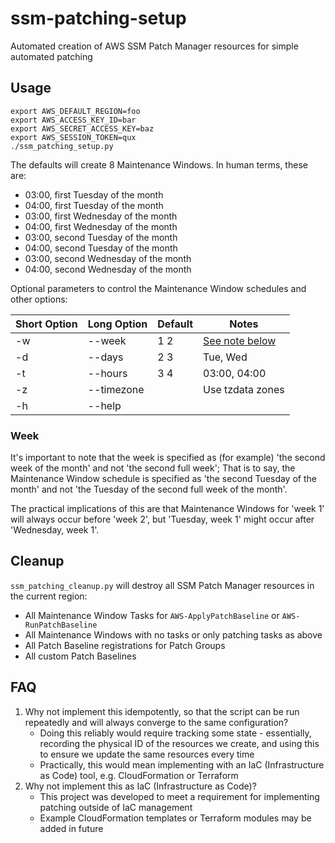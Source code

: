 # ssm-patching-setup
Automated creation of AWS SSM Patch Manager resources for simple automated patching

## Usage
```
export AWS_DEFAULT_REGION=foo
export AWS_ACCESS_KEY_ID=bar
export AWS_SECRET_ACCESS_KEY=baz
export AWS_SESSION_TOKEN=qux
./ssm_patching_setup.py
```
The defaults will create 8 Maintenance Windows. In human terms, these are:
* 03:00, first Tuesday of the month
* 04:00, first Tuesday of the month
* 03:00, first Wednesday of the month
* 04:00, first Wednesday of the month
* 03:00, second Tuesday of the month
* 04:00, second Tuesday of the month
* 03:00, second Wednesday of the month
* 04:00, second Wednesday of the month

Optional parameters to control the Maintenance Window schedules and other options:

| Short Option | Long Option | Default  | Notes |
| ------------ | ----------- | -------- | ----- |
| -w           | --week      | 1 2      | [See note below](#Week) |
| -d           | --days      | 2 3      | Tue, Wed |
| -t           | --hours     | 3 4      | 03:00, 04:00 |
| -z           | --timezone  |          | Use tzdata zones |
| -h           | --help      |          |       |

### Week
It's important to note that the week is specified as (for example) 'the second week of the month' and not 'the second full week'; That is to say, the Maintenance Window schedule is specified as 'the second Tuesday of the month' and not 'the Tuesday of the second full week of the month'.

The practical implications of this are that Maintenance Windows for 'week 1' will always occur before 'week 2', but 'Tuesday, week 1' might occur after 'Wednesday, week 1'.

## Cleanup
`ssm_patching_cleanup.py` will destroy all SSM Patch Manager resources in the current region:
* All Maintenance Window Tasks for `AWS-ApplyPatchBaseline` or `AWS-RunPatchBaseline`
* All Maintenance Windows with no tasks or only patching tasks as above
* All Patch Baseline registrations for Patch Groups
* All custom Patch Baselines

## FAQ
1. Why not implement this idempotently, so that the script can be run repeatedly and will always converge to the same configuration?
   * Doing this reliably would require tracking some state - essentially, recording the physical ID of the resources we create, and using this to ensure we update the same resources every time
   * Practically, this would mean implementing with an IaC (Infrastructure as Code) tool, e.g. CloudFormation or Terraform
2. Why not implement this as IaC (Infrastructure as Code)?
   * This project was developed to meet a requirement for implementing patching outside of IaC management
   * Example CloudFormation templates or Terraform modules may be added in future
